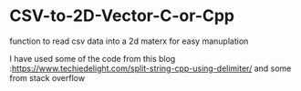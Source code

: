 # CSV-to-2D-Vector-C-or-Cpp
function to read csv data into a 2d materx for easy manuplation  

I have used some of the code from this blog :https://www.techiedelight.com/split-string-cpp-using-delimiter/ 
and some from stack overflow
